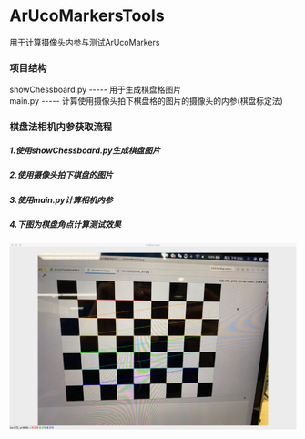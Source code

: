 # ArUcoMarkersTools
用于计算摄像头内参与测试ArUcoMarkers

### 项目结构
showChessboard.py ----- 用于生成棋盘格图片<br/>
main.py           ----- 计算使用摄像头拍下棋盘格的图片的摄像头的内参(棋盘标定法)<br/>

### 棋盘法相机内参获取流程
##### 1.使用showChessboard.py生成棋盘图片
##### 2.使用摄像头拍下棋盘的图片
##### 3.使用main.py计算相机内参
##### 4.下图为棋盘角点计算测试效果
![test_result](./img/TestResult.jpg)
